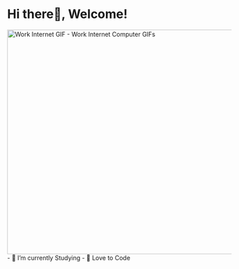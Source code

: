 <h1>Hi there👋, Welcome!</h1>

<img src="https://media1.tenor.com/m/WkgpyPpxpDUAAAAC/work-internet.gif" width="918" height="518" alt="Work Internet GIF - Work Internet Computer GIFs" style="max-width: 518px;">

<html>
<script src="https://tryhackme.com/badge/3069083"></script> </html>
- 🌱 I’m currently Studying
- 💞️ Love to Code


<!---
Coder-Rishikesh/Coder-Rishikesh is a ✨ special ✨ repository because its `README.md` (this file) appears on your GitHub profile.
You can click the Preview link to take a look at your changes.
--->

